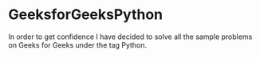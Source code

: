 # GeeksforGeeksPython
In order to get confidence I have decided to solve all the sample problems on Geeks for Geeks under the tag Python.
